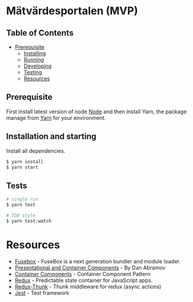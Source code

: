 # Mätvärdesportalen (MVP)

## Table of Contents
* [Prerequisite](#prerequisite)
    * [Installing](#installation)
    * [Running](#running-the-app)
    * [Developing](#developing)
    * [Testing](#testing)
    * [Resources](#resources)

## Prerequisite
First install latest version of node [Node](https://nodejs.org/en/) and then install Yarn, the package manage from 
[Yarn](https://yarnpkg.com/en/docs/install) for your environment.

## Installation and starting
Install all dependencies.

```bash
$ yarn install
$ yarn start
```

## Tests

```bash
# single run
$ yarn test 

# TDD style
$ yarn test:watch
```

# Resources

* [Fusebox](http://fuse-box.org/) - FuseBox is a next generation bundler and module loader.
* [Presentational and Container Components](https://medium.com/@dan_abramov/smart-and-dumb-components-7ca2f9a7c7d0) - By Dan Abramov
* [Container Components](https://medium.com/@learnreact/container-components-c0e67432e005) - Container Component Pattern
* [Redux](http://redux.js.org/) - Predictable state container for JavaScript apps.
* [Redux-Thunk](https://github.com/gaearon/redux-thunk) - Thunk middleware for redux (async actions)
* [Jest](https://github.com/kulshekhar/ts-jest) - Test framework
